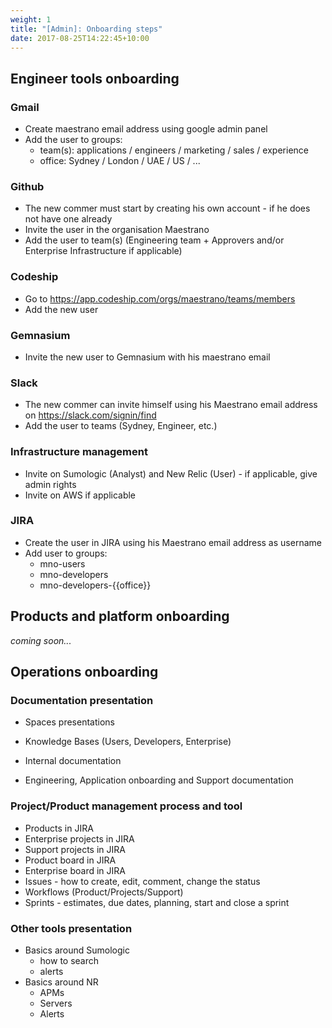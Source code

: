 ```yaml
---
weight: 1
title: "[Admin]: Onboarding steps"
date: 2017-08-25T14:22:45+10:00
---
```


## Engineer tools onboarding

### Gmail

-   Create maestrano email address using google admin panel
-   Add the user to groups:
    -   team(s): applications / engineers / marketing / sales / experience
    -   office: Sydney / London / UAE / US / ...

### Github

-   The new commer must start by creating his own account - if he does not have one already
-   Invite the user in the organisation Maestrano 
-   Add the user to team(s) (Engineering team + Approvers and/or Enterprise Infrastructure if applicable)

### Codeship

-   Go to <https://app.codeship.com/orgs/maestrano/teams/members>
-   Add the new user

### Gemnasium

-   Invite the new user to Gemnasium with his maestrano email

### Slack

-   The new commer can invite himself using his Maestrano email address on <https://slack.com/signin/find>
-   Add the user to teams (Sydney, Engineer, etc.)

### Infrastructure management

-   Invite on Sumologic (Analyst) and New Relic (User) - if applicable, give admin rights
-   Invite on AWS if applicable

### JIRA

-   Create the user in JIRA using his Maestrano email address as username
-   Add user to groups:
    -   mno-users
    -   mno-developers
    -   mno-developers-{{office}}

## Products and platform onboarding

*coming soon...*

## Operations onboarding

### Documentation presentation

-   Spaces presentations

-   Knowledge Bases (Users, Developers, Enterprise)
-   Internal documentation
-   Engineering, Application onboarding and Support documentation

### Project/Product management process and tool

-   Products in JIRA
-   Enterprise projects in JIRA
-   Support projects in JIRA
-   Product board in JIRA
-   Enterprise board in JIRA
-   Issues - how to create, edit, comment, change the status
-   Workflows (Product/Projects/Support)
-   Sprints - estimates, due dates, planning, start and close a sprint

### Other tools presentation

-   Basics around Sumologic
    -   how to search
    -   alerts
-   Basics around NR
    -   APMs
    -   Servers
    -   Alerts
